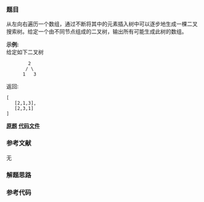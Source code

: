 ### 题目
从左向右遍历一个数组，通过不断将其中的元素插入树中可以逐步地生成一棵二叉搜索树。给定一个由不同节点组成的二叉树，输出所有可能生成此树的数组。

**示例:**  
给定如下二叉树

    
    
            2
           / \
          1   3
    

返回:

    
    
    [
       [2,1,3],
       [2,3,1]
    ]
    

 **[原题](https://leetcode-cn.com/problems/bst-sequences-lcci/)**    **[代码文件]()**


### 参考文献
无

### 解题思路




### 参考代码

```go


```




